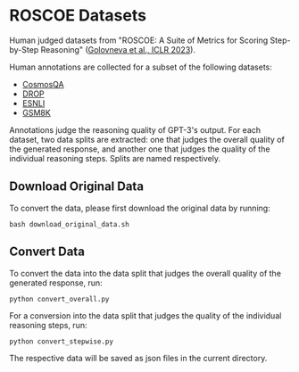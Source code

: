 # ROSCOE Datasets

Human judged datasets from "ROSCOE: A Suite of Metrics for Scoring Step-by-Step Reasoning" ([Golovneva et al., ICLR 2023](https://doi.org/10.48550/arXiv.2212.07919)).

Human annotations are collected for a subset of the following datasets:
- [CosmosQA](https://doi.org/10.18653/v1/D19-1243)
- [DROP](https://doi.org/10.18653/v1/N19-1246)
- [ESNLI](https://doi.org/10.48550/arXiv.1812.01193)
- [GSM8K](https://doi.org/10.48550/arXiv.2110.14168)

Annotations judge the reasoning quality of GPT-3's output. For each dataset, two data splits are extracted: one that judges the overall quality of the generated response, and another one that judges the quality of the individual reasoning steps. Splits are named respectively.

## Download Original Data
To convert the data, please first download the original data by running:
```
bash download_original_data.sh
```

## Convert Data
To convert the data into the data split that judges the overall quality of the generated response, run:
```
python convert_overall.py
```

For a conversion into the data split that judges the quality of the individual reasoning steps, run:
```
python convert_stepwise.py
```

The respective data will be saved as json files in the current directory.

